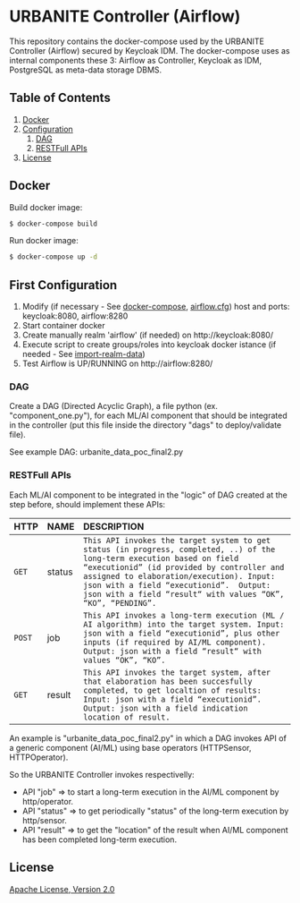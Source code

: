 # URBANITE Controller (Airflow)
This repository contains the docker-compose used by the URBANITE Controller (Airflow) secured by Keycloak IDM.
The docker-compose uses as internal components these 3: Airflow as Controller, Keycloak as IDM, PostgreSQL as meta-data storage DBMS.


## Table of Contents
1. [Docker](#docker)
1. [Configuration](#configuration)
    1. [DAG](#dag)
    1. [RESTFull APIs](#apis)
1. [License](#license)


## Docker

Build docker image:

```bash
$ docker-compose build
```

Run docker image:

```bash
$ docker-compose up -d
```

## First Configuration
1. Modify (if necessary - See [docker-compose](https://git.code.tecnalia.com/urbanite/private/wp3-data-management/demo/airflow-keycloak/-/blob/main/docker-compose.yaml), [airflow.cfg](https://git.code.tecnalia.com/urbanite/private/wp3-data-management/demo/airflow-keycloak/-/blob/main/airflow.cfg)) host and ports: keycloak:8080, airflow:8280
2. Start container docker
2. Create manually realm 'airflow' (if needed) on http://keycloak:8080/
3. Execute script to create groups/roles into keycloak docker istance (if needed - See [import-realm-data](https://git.code.tecnalia.com/urbanite/private/wp3-data-management/demo/airflow-keycloak/-/blob/main/_README.md#import-realm-data))
4. Test Airflow is UP/RUNNING on http://airflow:8280/

### DAG 
Create a DAG (Directed Acyclic Graph), a file python (ex. "component_one.py"), for each ML/AI component that should be integrated in the controller (put this file inside the directory "dags" to deploy/validate file).

See example DAG: urbanite_data_poc_final2.py

### RESTFull APIs
Each ML/AI component to be integrated in the "logic" of DAG created at the step before, should implement these APIs:

| HTTP| NAME | DESCRIPTION |
| :--- | :--- | :--- |
| `GET` | status | `This API invokes the target system to get status (in progress, completed, ..) of the long-term execution based on field “executionid” (id provided by controller and assigned to elaboration/execution). Input: json with a field “executionid”.  Output: json with a field “result“ with values “OK”, “KO”, “PENDING”.` |
| `POST` | job | `This API invokes a long-term execution (ML / AI algorithm) into the target system. Input: json with a field “executionid”, plus other inputs (if required by AI/ML component). Output: json with a field “result“ with values “OK”, “KO”.` |
| `GET` | result | `This API invokes the target system, after that elaboration has been succesfully completed, to get localtion of results: Input: json with a field “executionid”. Output: json with a field indication location of result.` |

An example is "urbanite_data_poc_final2.py" in which a DAG invokes API of a generic component (AI/ML) using base operators (HTTPSensor, HTTPOperator).

So the URBANITE Controller invokes respectivelly:
- API "job" => to start a long-term execution in the AI/ML component by http/operator.
- API "status" => to get periodically "status" of the long-term execution by http/sensor.
- API "result" => to get the "location" of the result when AI/ML component has been completed long-term execution.


## License

[Apache License, Version 2.0](LICENSE.md)
